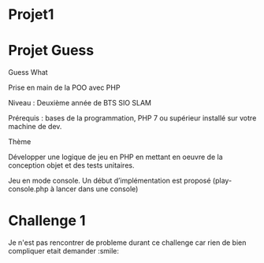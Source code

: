 # Projet1
<h1>Projet Guess</h1>
 Guess What



Prise en main de la POO avec PHP


Niveau : Deuxième année de BTS SIO SLAM


Prérequis : bases de la programmation, PHP 7 ou supérieur installé sur votre machine de dev.





Thème


Développer une logique de jeu en PHP en mettant en oeuvre de la conception objet et des tests unitaires.


Jeu en mode console. Un début d’implémentation est proposé (play-console.php à lancer dans une console)
<h1>Challenge 1</h1>
Je n'est pas rencontrer de probleme durant ce challenge car rien de bien compliquer etait demander :smile:
